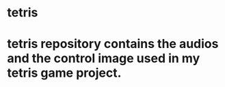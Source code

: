 # tetris
# tetris repository contains the audios and the control image used in my tetris game project.
